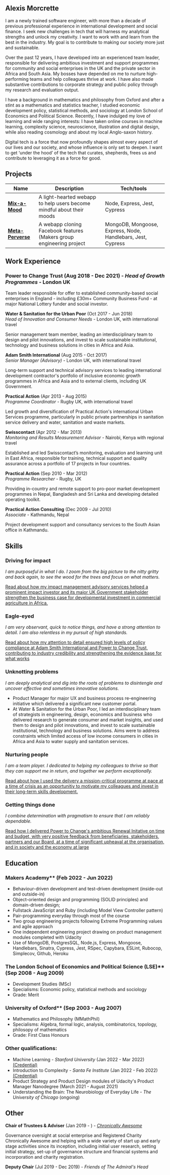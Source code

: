 ## Alexis Morcrette

I am a newly trained software engineer, with more than a decade of previous professional experience in international development and social finance. I seek new challenges in tech that will harness my analytical strengths and unlock my creativity. I want to work with and learn from the best in the industry. My goal is to contribute to making our society more just and sustainable.


Over the past 12 years, I have developed into an experienced team leader, responsible for delivering ambitious investment and support programmes for community and social enterprises in the UK and the private sector in Africa and South Asia. My bosses have depended on me to nurture high-performing teams and help colleagues thrive at work. I have also made substantive contributions to corporate strategy and public policy through my research and evaluation output. 

I have a background in mathematics and philosophy from Oxford and after a stint as a mathematics and statistics teacher, I studied economic development policy, statistical methods, and sociology at London School of Economics and Political Science. Recently, I have indulged my love of learning and wide ranging interests: I have taken online courses in machine learning, complexity science, neuroscience, illustration and digital design, while also reading cosmology and about my local Anglo-saxon history.

Digital tech is a force that now profoundly shapes almost every aspect of our lives and our society, and whose influence is only set to deepen. I want to get ‘under the hood’ of the tech that curates, shepherds, frees us and contribute to leveraging it as a force for good.

## Projects

| Name                                                                                         | Description                                            | Tech/tools                                    |
| -------------------------------------------------------------------------------------------- | --------------------------------------------------------------------- | ----------------------------------------- |
| [**Mix-a-Mood**](https://github.com/almorcrette/mix-a-mood)                                  | A light-hearted webapp to help users become mindful about their moods | Node, Express, Jest, Cypress |
| [**Meta-Perverse**](https://github.com/Conor-Developer/acebook-metaperverse)                 | A webapp cloning Facebook features (Makers group engineering project  | MongoDB, Mongoose, Express, Node, Handlebars, Jest, Cypress              |

## Work Experience

### Power to Change Trust (Aug 2018 - Dec 2021) - _Head of Growth Programmes_ - London UK

Team leader responsible for offer to established community-based social enterprises in England - including £30m+ Community Business Fund - at major National Lottery funder and social investor. 

**Water & Sanitation for the Urban Poor** (Oct 2017 - Jun 2018)  
_Head of Innovation and Consumer Needs_ - London UK, with international travel

Senior management team member, leading an interdisciplinary team to design and pilot innovations, and invest to scale sustainable institutional, technology and business solutions in cities in Africa and Asia.

**Adam Smith International** (Aug 2015 - Oct 2017)  
_Senior Manager (Advisory)_ - London UK, with international travel

Long-term support and technical advisory services to leading international development contractor's portfolio of inclusive economic growth programmes in Africa and Asia and to external clients, including UK Government.

**Practical Action** (Apr 2013 - Aug 2015)  
_Programme Coordinator_ - Rugby UK, with international travel

Led growth and diversification of Practical Action's international Urban Services programme, particularly in public private partnerships in sanitation service delivery and water, sanitation and waste markets. 

**Swisscontact** (Apr 2012 - Mar 2013)  
_Monitoring and Results Measurement Advisor_ - Nairobi, Kenya with regional travel

Established and led Swisscontact’s monitoring, evaluation and learning unit in East Africa, responsible for training, technical support and quality assurance  across a portfolio of 17 projects in four countries.

**Practical Action** (Sep 2010 - Mar 2012)  
_Programme Researcher_ - Rugby, UK

Providing in-country and remote support to pro-poor market development programmes in Nepal, Bangladesh and Sri Lanka and developing detailed operating toolkit.

**Practical Action Consulting** (Dec 2009 - Jul 2010)  
_Associate_ - Kathmandu, Nepal

Project development support and consultancy services to the South Asian office in Kathmandu.

## Skills

### Driving for impact

_I am purposeful in what I do. I zoom from the big picture to the nitty gritty and back again, to see the wood for the trees and focus on what matters._

[Read about how my impact management advisory services helped a prominent impact investor and its major UK Government stakeholder strengthen the business case for developmental investment in commercial agriculture in Africa.](/driving-for-impact.md)

### Eagle-eyed
_I am very observant, quick to notice things, and have a strong attention to detail. I am also relentless in my pursuit of high standards._

[Read about how my attention to detail ensured high levels of policy compliance at Adam Smith International and Power to Change Trust, contributing to industry credibility and strengthening the evidence base for what works](/eagle-eyed.md)


### Unknotting problems
_I am deeply analytical and dig into the roots of problems to disintengle and uncover effective and sometimes innovative solutions._

- Product Manager for major UX and business process re-engineering initiative which delivered a significant new customer portal.
- At Water & Sanitation for the Urban Poor, I led an interdisciplinary team of strategists in engineering, design, economics and business who delivered research to generate consumer and market insights, and used them to design and pilot innovations, and invest to scale sustainable institutional, technology and business solutions. Aims were to address constraints which limited access of low income consumers in cities in Africa and Asia to water supply and sanitation services.

### Nurturing people
_I am a team player. I dedicated to helping my colleagues to thrive so that they can support me in return, and together we perform exceptionally._

[Read about how I used the delivery a mission-critical programme at pace at a time of crisis as an opportunitiy to motivate my colleagues and invest in their long-term skills development.](/nurturing-people.md)

### Getting things done
_I combine determination with pragmatism to ensure that I am reliably dependable._

[Read how I delivered Power to Change's ambitious Renewal Initative on time and budget, with very positive feedback from beneficiaries, stakeholders, partners and our Board, at a time of significant upheaval at the organisation, and in society and the economy at large](/getting-things-done.md)



## Education

### Makers Academy** (Feb 2022 - Jun 2022)
- Behaviour-driven development and test-driven development (inside-out and outside-in)
- Object-oriented design and programming (SOLID principles) and domain-driven design;
- Fullstack JavaScript and Ruby (including Model View Controller pattern)
- Pair-programming everyday through most of the course
- Two group engineering projects following Extreme Programming values and agile approach
- One independent engineering project drawing on product management modules completed with Udacity
- Use of MongoDB, PostgresSQL, Node.js, Express, Mongoose, Handlebars, Sinatra, Cypress, Jest, RSpec, Capybara, ESLint, Rubocop, Simplecov, Github, Heroku

### The London School of Economics and Political Science (LSE)** (Sep 2008 - Aug 2009)

- Development Studies (MSc)
- Specialisms: Economic policy, statistical methods and sociology
- Grade: Merit

### University of Oxford** (Sep 2003 - Aug 2007)

- Mathematics and Philosophy (MMathPhil)
- Specialisms: Algebra, formal logic, analysis, combinatorics, topology, philosopy of mathematics
- Grade: First Class Honours

### Other qualifications:

- Machine Learning - _Stanford University_ (Jan 2022 - Mar 2022) [(Credential)](coursera.org/verify/N9NGBADGL55Z)
- Introduction to Complexity - _Santa Fe Institute_ (Jan 2022 - Feb 2022) [(Credential)](https://www.complexityexplorer.org/courses/119-introduction-to-complexity-2021/certificates/2277179394)
- Product Strategy and Product Design modules of Udacity's Product Manager Nanodegree (March 2021 - August 2021)
- Understanding the Brain: The Neurobiology of Everyday Life - _The University of Chicago_ (ongoing)

## Other

**Chair of Trustees & Adviser** (Jan 2019 - ) - [_Chronically Awesome_](https://chronicallyawesome.org.uk/)

Governance oversight at social enterprise and Registered Charity Chronically Awesome and helping with a wide variety of start up and early stage activities since its inception, including initial user research, setting initial strategy, set-up of governance structure and financial systems and incorporation and charity registration.

**Deputy Chair** (Jul 2019 - Dec 2019) - _Friends of The Admiral's Head_
